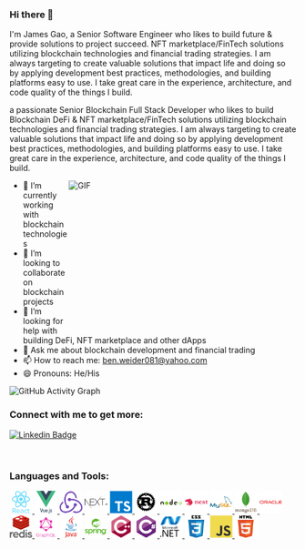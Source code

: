 ### Hi there 👋

<!--

**gitproman0211/gitproman0211** is a ✨ _special_ ✨ repository because its `README.md` (this file) appears on your GitHub profile.

Here are some ideas to get you started:


- 🔭 I’m currently working on ...
- 🌱 I’m currently learning ...
- 👯 I’m looking to collaborate on ...
- 🤔 I’m looking for help with ...
- 💬 Ask me about ...
- 📫 How to reach me: gloproman0211@gmail.com
- 😄 Pronouns: He/His
- ⚡ Fun fact: ...

<p align="center"> 
  Visitor count<br>
  <img src="https://profile-counter.glitch.me/gitproman0211/count.svg" />
</p>

-->

I'm James Gao, a Senior Software Engineer who likes to build future & provide solutions to project succeed. NFT marketplace/FinTech solutions utilizing blockchain technologies and financial trading strategies.
I am always targeting to create valuable solutions that impact life and doing so by applying development best practices, methodologies, and building platforms easy to use.
I take great care in the experience, architecture, and code quality of the things I build.

a passionate Senior Blockchain Full Stack Developer who likes to build Blockchain DeFi & NFT marketplace/FinTech solutions utilizing blockchain technologies and financial trading strategies.
I am always targeting to create valuable solutions that impact life and doing so by applying development best practices, methodologies, and building platforms easy to use.
I take great care in the experience, architecture, and code quality of the things I build.

<img align="right" alt="GIF" src="https://github.com/deep-quality-dev/deep-quality-dev/blob/main/code.gif?raw=true" width="400" height="256" />


- 🌱 I’m currently working with blockchain technologies
- 👯 I’m looking to collaborate on blockchain projects
- 🤔 I’m looking for help with building DeFi, NFT marketplace and other dApps
- 💬 Ask me about blockchain development and financial trading
- 📫 How to reach me: ben.weider081@yahoo.com
- 😄 Pronouns: He/His

![GitHub Activity Graph](http://activity-graph.herokuapp.com/graph?username=gitproman0211&bg_color=333333&color=00ffff&line=00ffff&point=ffffff&area=true&hide_border=false)

### Connect with me to get more:
[![Linkedin Badge](https://img.shields.io/badge/-James-blue?style=flat-square&logo=Linkedin&logoColor=white&link=https://www.linkedin.com/in/james-gao-49461a217/)](https://www.linkedin.com/in/james-gao-49461a217/)

<br />

### Languages and Tools:

<p align="left">
    <a href="https://reactjs.org/" target="_blank"> <img src="https://raw.githubusercontent.com/devicons/devicon/master/icons/react/react-original-wordmark.svg" alt="react" width="40" height="40" /> </a>
    <a href="https://vuejs.org/" target="_blank"> <img src="https://raw.githubusercontent.com/devicons/devicon/master/icons/vuejs/vuejs-original-wordmark.svg" alt="vuejs" width="40" height="40" /> </a>
    <a href="https://redux.js.org/" target="_blank"> <img src="https://raw.githubusercontent.com/devicons/devicon/master/icons/redux/redux-original.svg" alt="react" width="40" height="40" /> </a>
    <a href="https://nextjs.org/" target="_blank"> <img src="https://raw.githubusercontent.com/devicons/devicon/master/icons/nextjs/nextjs-original-wordmark.svg" alt="nextjs" height="40" /> </a>
    <a href="https://www.typescriptlang.org/" target="_blank"> <img src="https://raw.githubusercontent.com/devicons/devicon/master/icons/typescript/typescript-original.svg" alt="typescript" height="40" /> </a>
    <a href="https://www.rust-lang.org/" target="_blank"> <img src="https://raw.githubusercontent.com/devicons/devicon/master/icons/rust/rust-plain.svg" alt="rust" height="40" /> </a>
    <a href="https://nodejs.org" target="_blank"> <img src="https://raw.githubusercontent.com/devicons/devicon/master/icons/nodejs/nodejs-original-wordmark.svg" alt="nodejs" width="40" height="40" /> </a>
    <a href="https://nestjs.com/" target="_blank"> <img src="https://raw.githubusercontent.com/devicons/devicon/master/icons/nestjs/nestjs-plain-wordmark.svg" alt="nestjs" height="40" /> </a>
    <a href="https://www.mysql.com/" target="_blank"> <img src="https://raw.githubusercontent.com/devicons/devicon/master/icons/mysql/mysql-original-wordmark.svg" alt="mysql" width="40" height="40" /> </a>
    <a href="https://www.mongodb.com/" target="_blank"> <img src="https://raw.githubusercontent.com/devicons/devicon/master/icons/mongodb/mongodb-original-wordmark.svg" alt="mongodb" width="40" height="40" /> </a>
    <a href="https://www.oracle.com/" target="_blank"> <img src="https://raw.githubusercontent.com/devicons/devicon/master/icons/oracle/oracle-original.svg" alt="oracle" width="40" height="40" /> </a>
    <a href="https://redis.io" target="_blank"> <img src="https://raw.githubusercontent.com/devicons/devicon/master/icons/redis/redis-original-wordmark.svg" alt="redis" width="40" height="40" /> </a>
    <a href="https://graphql.org/" target="_blank"> <img src="https://raw.githubusercontent.com/devicons/devicon/master/icons/graphql/graphql-plain-wordmark.svg" alt="graphql" width="40" height="40" /> </a>
    <a href="https://www.java.com" target="_blank"> <img src="https://raw.githubusercontent.com/devicons/devicon/master/icons/java/java-original-wordmark.svg" alt="java" width="40" height="40" /> </a>
    <a href="https://spring.io/" target="_blank"> <img src="https://raw.githubusercontent.com/devicons/devicon/master/icons/spring/spring-original-wordmark.svg" alt="spring" width="40" height="40" /> </a>
    <a href="https://docs.microsoft.com/en-us/cpp/?view=msvc-170" target="_blank"> <img src="https://raw.githubusercontent.com/devicons/devicon/master/icons/cplusplus/cplusplus-original.svg" alt="cplusplus" width="40" height="40" /> </a>
    <a href="https://www.w3schools.com/cs/" target="_blank"> <img src="https://raw.githubusercontent.com/devicons/devicon/master/icons/csharp/csharp-original.svg" alt="csharp" width="40" height="40" /> </a>
    <a href="https://docs.microsoft.com/en-us/dotnet/" target="_blank"> <img src="https://raw.githubusercontent.com/devicons/devicon/master/icons/dot-net/dot-net-original-wordmark.svg" alt="dotnet" width="40" height="40" /> </a>
    <a href="https://www.w3schools.com/css/" target="_blank"> <img src="https://raw.githubusercontent.com/devicons/devicon/master/icons/css3/css3-original-wordmark.svg" alt="css3" width="40" height="40" /> </a>
    <a href="https://developer.mozilla.org/en-US/docs/Web/JavaScript" target="_blank"> <img src="https://raw.githubusercontent.com/devicons/devicon/master/icons/javascript/javascript-original.svg" alt="javascript" width="40" height="40" /> </a>
    <a href="https://www.w3.org/html/" target="_blank"> <img src="https://raw.githubusercontent.com/devicons/devicon/master/icons/html5/html5-original-wordmark.svg" alt="html5" width="40" height="40" /> </a>
</p>

<!--

  <img align="left" alt="My GitHub Stats" src="https://github-readme-stats.vercel.app/api?username=gitproman0211&show_icons=true&hide_border=true" />
  <img align="left" alt="My GitHub Top Languages" src="https://github-readme-stats.vercel.app/api/top-langs/?username=gitproman0211" />

-->
